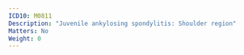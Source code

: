 ```yaml
---
ICD10: M0811
Description: "Juvenile ankylosing spondylitis: Shoulder region"
Matters: No
Weight: 0
---
```


